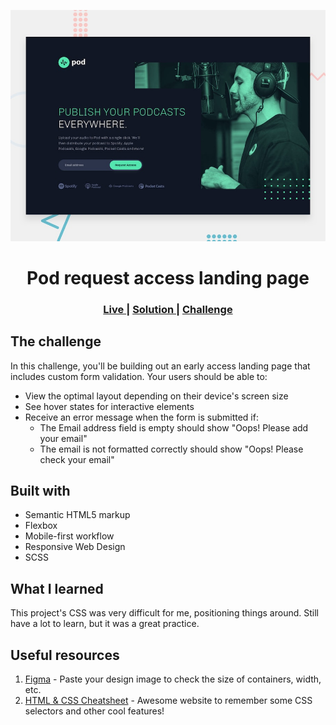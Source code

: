 ![Design preview for the Pod request access landing page challenge](./preview.jpg)

<h1 align="center">Pod request access landing page </h1>

<div align="center">
    <h3>
    <a href="https://matheuskrieck.github.io/pod-request-access-landing-page/" target="_blank" color="white">
      Live
    </a>
    <span> | </span>
    <a href="https://www.frontendmentor.io/solutions/product-preview-card-content-Du1DMwEOiX" target="_blank" color="white">
      Solution
    </a>
    <span> | </span>
    <a href="https://www.frontendmentor.io/challenges/product-preview-card-component-GO7UmttRfa" target="_blank" color="white">
      Challenge
    </a>
    </h3>
</div>

## The challenge

In this challenge, you'll be building out an early access landing page that includes custom form validation.
Your users should be able to:
- View the optimal layout depending on their device's screen size
- See hover states for interactive elements
- Receive an error message when the form is submitted if:
    - The Email address field is empty should show "Oops! Please add your email"
    - The email is not formatted correctly should show "Oops! Please check your email"


## Built with 

- Semantic HTML5 markup
- Flexbox
- Mobile-first workflow
- Responsive Web Design
- SCSS

## What I learned
This project's CSS was very difficult for me, positioning things around. Still have a lot to learn, but it was a great practice.

## Useful resources

1. [Figma](https://www.figma.com/) - Paste your design image to check the size of containers, width, etc.
2. [HTML & CSS Cheatsheet](https://htmlcheatsheet.com/css/) - Awesome website to remember some CSS selectors and other cool features!
